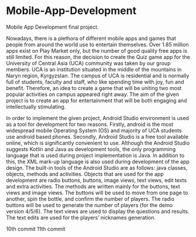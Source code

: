 # Mobile-App-Development
Mobile App Development final project.

Nowadays, there is a plethora of different mobile apps and games that people from around the world use to entertain themselves. Over 1.85 million apps exist on Play Market only, but the number of good quality free apps is still limited. For this reason, the decision to create the Quiz game app for the University of Central Asia (UCA) community was taken by our group members. UCA is an institution situated in the middle of the mountains in Naryn region, Kyrgyzstan. The campus of UCA is residential and is normally full of students, faculty and staff, who like spending time with joy, fun and benefit. Therefore, an idea to create a game that will be uniting two most popular activities on campus appeared right away. The aim of the given project is to create an app for entertainment that will be both engaging and intellectually stimulating.

In order to implement the given project, Android Studio environment is used as a tool for development for two reasons. Firstly, android is the most widespread mobile Operating System (OS) and majority of UCA students use android based phones. Secondly, Android Studio is a free tool available online, which is significantly convenient to use. Although the Android Studio suggests Kotlin and Java as development tools, the only programming language that is used during project implementation is Java. In addition to this, the XML mark-up language is also used during development of the app design. The built-in tools of the Android Studio are as follows: java classes, objects, methods and activities. Objects that are used for the app development are radio buttons, buttons, image views, text views, edit texts and extra activities. The methods are written mainly for the buttons, text views and image views. The buttons will be used to move from one page to another, spin the bottle, and confirm the number of players. The radio buttons will be used to generate the number of players (for the demo version 4/5/6). The text views are used to display the questions and results. The text edits are used for the players’ nicknames generation.

10th commit
11th commit
